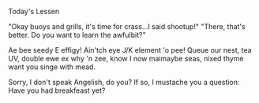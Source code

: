 Today's Lessen

"Okay buoys and grills, it's time for crass...I said shootup!"
"There, that's better. Do you want to learn the awfulbit?"

Ae bee seedy E effigy! Ain'tch eye J/K element 'o pee! Queue our nest, tea UV, double ewe ex why 'n zee, know I now maimaybe seas, nixed thyme want you singe with mead.

Sorry, I don't speak Angelish, do you? If so, I mustache you a question: Have you had breakfeast yet?